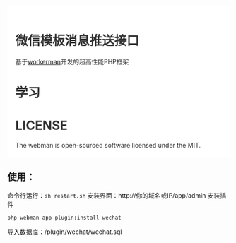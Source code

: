 <div style="padding:18px;max-width: 1024px;margin:0 auto;background-color:#fff;color:#333">
<h1>微信模板消息推送接口</h1>

基于<a href="https://www.workerman.net" target="__blank">workerman</a>开发的超高性能PHP框架

<h1>学习</h1>

<div style="clear: both">
<h1>LICENSE</h1>
The webman is open-sourced software licensed under the MIT.
</div>
</div>

## 使用：
命令行运行：`sh restart.sh`
安装界面：http://你的域名或IP/app/admin
安装插件
```shell
php webman app-plugin:install wechat
```
导入数据库：/plugin/wechat/wechat.sql
